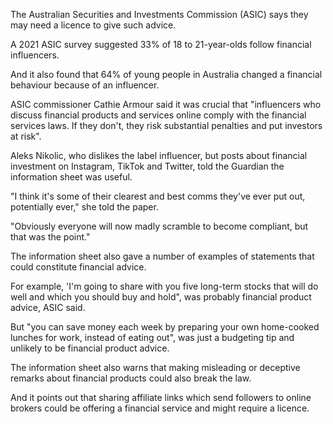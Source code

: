 The Australian Securities and Investments Commission (ASIC) says they may need a licence to give such advice.

A 2021 ASIC survey suggested 33% of 18 to 21-year-olds follow financial influencers.

And it also found that 64% of young people in Australia changed a financial behaviour because of an influencer.

ASIC commissioner Cathie Armour said it was crucial that "influencers who discuss financial products and services online comply with the financial services laws. If they don't, they risk substantial penalties and put investors at risk".

Aleks Nikolic, who dislikes the label influencer, but posts about financial investment on Instagram, TikTok and Twitter, told the Guardian the information sheet was useful.

"I think it's some of their clearest and best comms they've ever put out, potentially ever," she told the paper.

"Obviously everyone will now madly scramble to become compliant, but that was the point."

The information sheet also gave a number of examples of statements that could constitute financial advice.

For example, 'I'm going to share with you five long-term stocks that will do well and which you should buy and hold", was probably financial product advice, ASIC said.

But "you can save money each week by preparing your own home-cooked lunches for work, instead of eating out", was just a budgeting tip and unlikely to be financial product advice.

The information sheet also warns that making misleading or deceptive remarks about financial products could also break the law.

And it points out that sharing affiliate links which send followers to online brokers could be offering a financial service and might require a licence.
